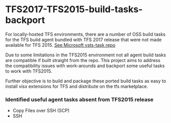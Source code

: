 # TFS2017-TFS2015-build-tasks-backport

For locally-hosted TFS environments, there are a number of OSS build tasks for the TFS build agent bundled with TFS 2017 release that were not made available for TFS 2015. [See Microsoft vsts-task repo](https://github.com/Microsoft/vsts-tasks)

Due to some limitations in the TFS2015 environment not all agent build tasks are compatible if built straight from the repo.  This project aims to address the compatibility issues with work-arounds and backport some useful tasks to work with TFS2015.  

Further objective is to build and package these ported build tasks as easy to install visx extensions for TFS and distribute on the tfs marketplace.

### Identified useful agent tasks absent from TFS2015 release
* Copy Files over SSH (SCP)
* SSH
